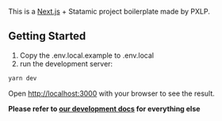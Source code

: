 This is a [Next.js](https://nextjs.org/) + Statamic project boilerplate made by PXLP.

## Getting Started
1. Copy the .env.local.example to .env.local
2. run the development server:
```bash
yarn dev
```

Open [http://localhost:3000](http://localhost:3000) with your browser to see the result.

**Please refer to [our development docs](https://doc.clickup.com/4741324/p/h/4gp6c-1201/5dfb00524e6afff/4gp6c-1341) for everything else**
